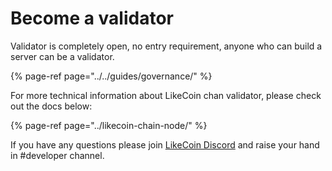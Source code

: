 # Become a validator

Validator is completely open, no entry requirement, anyone who can build a server can be a validator.

{% page-ref page="../../guides/governance/" %}

For more technical information about LikeCoin chan validator, please check out the docs below:

{% page-ref page="../likecoin-chain-node/" %}

If you have any questions please join [LikeCoin Discord](https://discord.com/invite/W4DQ6peZZZ) and raise your hand in \#developer channel.

